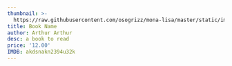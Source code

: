 ```yaml
---
thumbnail: >-
  https://raw.githubusercontent.com/osogrizz/mona-lisa/master/static/images/06njslexrkg-vwio0fasiw.jpg?token=AJxd37KKsPCM06uR5Nn8dhR-7exvldorks5cdf-DwA%3D%3D
title: Book Name
author: Arthur Arthur
desc: a book to read
price: '12.00'
IMDB: akdsnakn2394u32k
---
```


